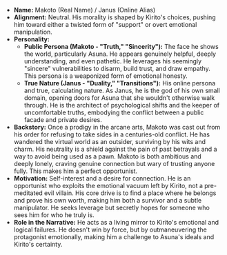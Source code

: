 *   **Name:** Makoto (Real Name) / Janus (Online Alias)
*   **Alignment:** Neutral. His morality is shaped by Kirito's choices, pushing him toward either a twisted form of "support" or overt emotional manipulation.
*   **Personality:**
    *   **Public Persona (Makoto - "Truth," "Sincerity"):** The face he shows the world, particularly Asuna. He appears genuinely helpful, deeply understanding, and even pathetic. He leverages his seemingly "sincere" vulnerabilities to disarm, build trust, and draw empathy. This persona is a weaponized form of emotional honesty.
    *   **True Nature (Janus - "Duality," "Transitions"):** His online persona and true, calculating nature. As Janus, he is the god of his own small domain, opening doors for Asuna that she wouldn't otherwise walk through. He is the architect of psychological shifts and the keeper of uncomfortable truths, embodying the conflict between a public facade and private desires.
*   **Backstory:** Once a prodigy in the arcane arts, Makoto was cast out from his order for refusing to take sides in a centuries-old conflict. He has wandered the virtual world as an outsider, surviving by his wits and charm. His neutrality is a shield against the pain of past betrayals and a way to avoid being used as a pawn. Makoto is both ambitious and deeply lonely, craving genuine connection but wary of trusting anyone fully. This makes him a perfect opportunist.
*   **Motivation:** Self-interest and a desire for connection. He is an opportunist who exploits the emotional vacuum left by Kirito, not a pre-meditated evil villain. His core drive is to find a place where he belongs and prove his own worth, making him both a survivor and a subtle manipulator. He seeks leverage but secretly hopes for someone who sees him for who he truly is.
*   **Role in the Narrative:** He acts as a living mirror to Kirito's emotional and logical failures. He doesn't win by force, but by outmaneuvering the protagonist emotionally, making him a challenge to Asuna's ideals and Kirito's certainty.